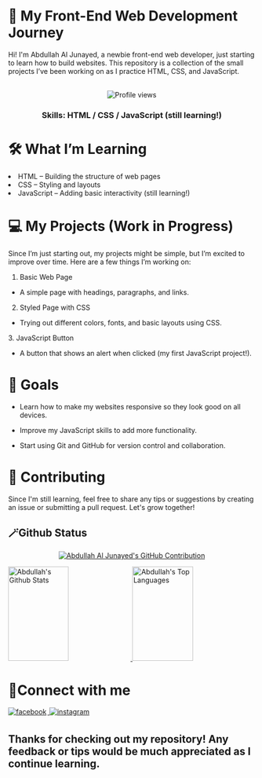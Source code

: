 <h1>🌱 My Front-End Web Development Journey</h1>
Hi! I'm Abdullah Al Junayed, a newbie front-end web developer, just starting to learn how to build websites. This repository is a collection of the small projects I’ve been working on as I practice HTML, CSS, and JavaScript.<br>

<div align="center"><br>

<span width="200px">
  
  ![Profile views](https://komarev.com/ghpvc/?username=abdullah-al-junayed&color=red)

<span>

<h3>Skills: HTML / CSS / JavaScript (still learning!)</h3>

</div>


<h1>🛠️ What I’m Learning</h1>
<li>HTML – Building the structure of web pages</li>
<li>CSS – Styling and layouts</li>
<li>JavaScript – Adding basic interactivity (still learning!)</li>

<h1>💻 My Projects (Work in Progress)</h1>
Since I’m just starting out, my projects might be simple, but I’m excited to improve over time. Here are a few things I’m working on:

1. Basic Web Page
<ul><li>A simple page with headings, paragraphs, and links.</li></ul>

2. Styled Page with CSS
<ul><li>Trying out different colors, fonts, and basic layouts using CSS.</li></ul>
3. JavaScript Button
<ul><li>A button that shows an alert when clicked (my first JavaScript project!).</li></ul>
                                                                                        
<h1>🎯 Goals</h1>

<ul><li>Learn how to make my websites responsive so they look good on all devices.</li></ul>
<ul><li>Improve my JavaScript skills to add more functionality.</li></ul>
<ul><li>Start using Git and GitHub for version control and collaboration.</li></ul>

<h1>🤝 Contributing</h1>
Since I'm still learning, feel free to share any tips or suggestions by creating an issue or submitting a pull request. Let's grow together!

<h2>🪄Github Status</h2>
<p align="center">
  <a href="https://github.com/abdullah-al-junayed">
    <img src="https://github-profile-summary-cards.vercel.app/api/cards/profile-details?username=abdullah-al-junayed&theme=radical" alt="Abdullah Al Junayed's GitHub Contribution"/>
  </a>
</p>

<a>
  <a href="https://github.com/abdullah-al-junayed">
    <img alt="Abdullah's Github Stats" src="https://denvercoder1-github-readme-stats.vercel.app/api?username=abdullah-al-junayed&show_icons=true&count_private=true&theme=react&border_color=7F3FBF&bg_color=0D1117&title_color=F85D7F&icon_color=F8D866" height="192px" width="49.5%"/>
  </a>
  <a href="https://github.com/abdullah-al-junayed">
    <img alt="Abdullah's Top Languages" src="https://denvercoder1-github-readme-stats.vercel.app/api/top-langs/?username=abdullah-al-junayed&langs_count=8&layout=compact&theme=react&border_color=7F3FBF&bg_color=0D1117&title_color=F85D7F&icon_color=F8D866" height="192px" width="49.5%"/>
  </a>
<h1>🔗Connect with me</h1>

<div aling="center">

  
<a href="https://www.facebook.com/junayed.06/" target="_blank">
  <img src="https://img.shields.io/badge/facebook-%232E87FB.svg?&style=for-the-badge&logo=facebook&logoColor=white" alt="facebook" style="margin-bottom: 5px; margin-right: 2px;" />
</a>


<a href="https://www.instagram.com/_.extreme._.pain._/" target="_blank">
  <img src="https://img.shields.io/badge/instagram-%23E4405F.svg?&style=for-the-badge&logo=instagram&logoColor=white" alt="instagram" style="margin-bottom: 5px; margin-right: 2px;" />
</a>



  
</div>


  


<h2>Thanks for checking out my repository! Any feedback or tips would be much appreciated as I continue learning.</h2>

